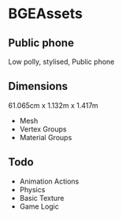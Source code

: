 # BGEAssets
## Public phone

Low polly, stylised, Public phone


## Dimensions
61.065cm x 1.132m x 1.417m

* Mesh
* Vertex Groups
* Material Groups


## Todo
* Animation Actions
* Physics
* Basic Texture
* Game Logic
